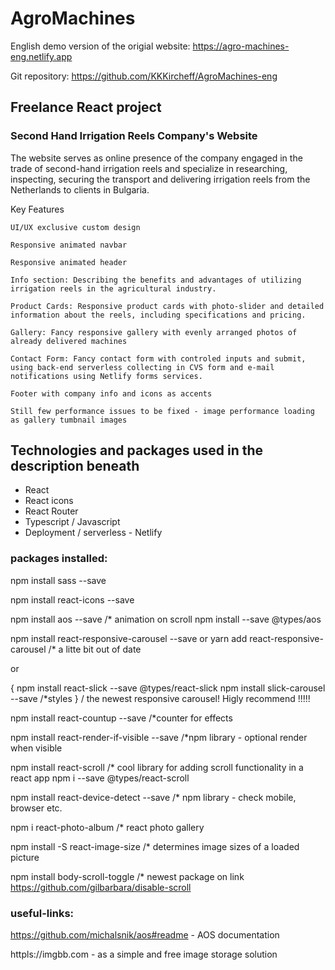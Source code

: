 # AgroMachines 

English demo version of the origial website: 
https://agro-machines-eng.netlify.app

Git repository: 
https://github.com/KKKircheff/AgroMachines-eng

## Freelance React project

### Second Hand Irrigation Reels Company's Website

The website serves as online presence of the company engaged in the trade of second-hand irrigation reels and specialize in researching, inspecting, securing the transport and delivering irrigation reels from the Netherlands to clients in Bulgaria.

Key Features

    UI/UX exclusive custom design  

    Responsive animated navbar
    
    Responsive animated header

    Info section: Describing the benefits and advantages of utilizing irrigation reels in the agricultural industry.

    Product Cards: Responsive product cards with photo-slider and detailed information about the reels, including specifications and pricing.

    Gallery: Fancy responsive gallery with evenly arranged photos of already delivered machines

    Contact Form: Fancy contact form with controled inputs and submit, using back-end serverless collecting in CVS form and e-mail notifications using Netlify forms services. 

    Footer with company info and icons as accents
    
    Still few performance issues to be fixed - image performance loading as gallery tumbnail images 
    
    

## Technologies and packages used in the description beneath

- React
- React icons
- React Router
- Typescript / Javascript
- Deployment / serverless - Netlify

### packages installed:

npm install sass --save

npm install react-icons --save

npm install aos --save      /* animation on scroll
npm install --save @types/aos

npm install react-responsive-carousel --save or yarn add react-responsive-carousel /* a litte bit out of date

or 

{ 
npm install react-slick --save
@types/react-slick 
npm install slick-carousel --save /*styles
}				/ the newest responsive carousel! Higly recommend !!!!!


npm install react-countup --save   /*counter for effects

npm install react-render-if-visible --save  /*npm library - optional render when visible

npm install react-scroll                /* cool library for adding scroll functionality in a react app
npm i --save @types/react-scroll

npm install react-device-detect --save    /* npm library - check mobile, browser etc.

npm i react-photo-album  /* react photo gallery

npm install -S react-image-size  /* determines image sizes of a loaded picture

npm install body-scroll-toggle  /* newest package on link https://github.com/gilbarbara/disable-scroll

### useful-links:

https://github.com/michalsnik/aos#readme    - AOS documentation

httpls://imgbb.com - as a simple and free image storage solution
